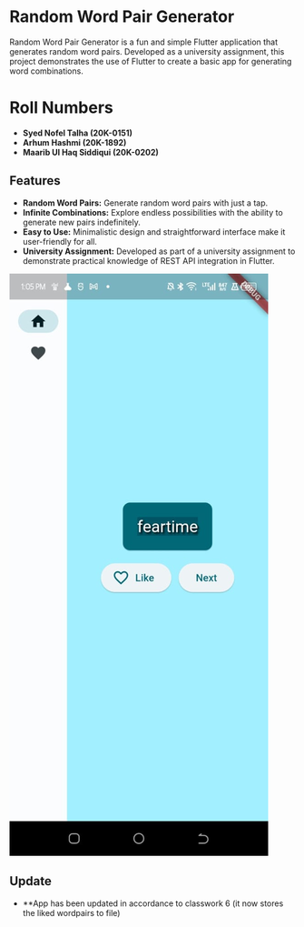 # Random Word Pair Generator

Random Word Pair Generator is a fun and simple Flutter application that generates random word pairs. Developed as a university assignment, this project demonstrates the use of Flutter to create a basic app for generating word combinations.

# Roll Numbers
- **Syed Nofel Talha (20K-0151)**
- **Arhum Hashmi (20K-1892)**
- **Maarib Ul Haq Siddiqui (20K-0202)**

## Features

- **Random Word Pairs:** Generate random word pairs with just a tap.
- **Infinite Combinations:** Explore endless possibilities with the ability to generate new pairs indefinitely.
- **Easy to Use:** Minimalistic design and straightforward interface make it user-friendly for all.
- **University Assignment:** Developed as part of a university assignment to demonstrate practical knowledge of REST API integration in Flutter.

![alt text](assets/579a8e11-012d-4373-ab76-a492d0d49da0.jpg)


## Update 
- **App has been updated in accordance to classwork 6 (it now stores the liked wordpairs to file)
